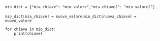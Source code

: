 `mio_dict = {"mia_chiave": "mio_valore","mia_chiave2": "mio_valore2"}`

`mio_dict[mia_chiave] = nuovo_valore`
`mio_dict[nuova_chiave] = nuovo_valore`
```
for chiave in mio_dict:
    print(chiave)
```
